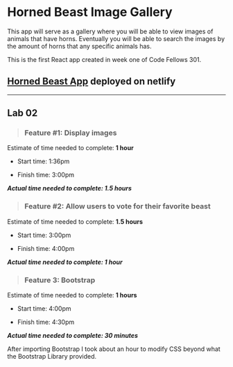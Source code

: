 # Horned Beast Image Gallery

This app will serve as a gallery where you will be able to view images of animals that have horns. Eventually you will be able to search the images by the amount of horns that any specific animals has.

This is the first React app created in week one of Code Fellows 301.

## [Horned Beast App](https://rdball-horned-beast.netlify.app/) deployed on netlify

---

## Lab 02

> ### Feature #1: Display images

Estimate of time needed to complete: **1 hour**

* Start time: 1:36pm

* Finish time: 3:00pm

***Actual time needed to complete: 1.5 hours***

> ### Feature #2: Allow users to vote for their favorite beast

Estimate of time needed to complete: **1.5 hours**

* Start time: 3:00pm

* Finish time: 4:00pm

***Actual time needed to complete: 1 hour***

> ### Feature 3: Bootstrap

Estimate of time needed to complete: **1 hours**

* Start time: 4:00pm

* Finish time: 4:30pm

***Actual time needed to complete: 30 minutes***

After importing Bootstrap I took about an hour to modify CSS beyond what the Bootstrap Library provided.
